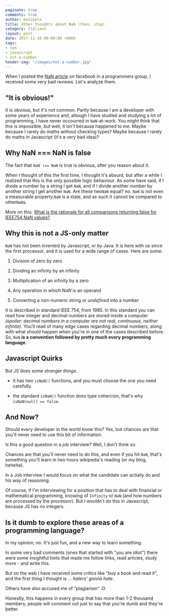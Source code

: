 ```yaml
---
paginate: true
comments: true
author: musikele
title: Other thoughts about NaN (then, stop)
category: Italiano
layout: post
date: 2017-11-16 00:00:00 +0000
tags:
- nan
- javascript
- not-a-number
header-img: "/images/not-a-number.jpg"
---
```

When I posted the [NaN article](https://michelenasti.com/2017/11/14/not-a-number-when-javascript-gets-crazy.html "Not-a-Number: when Javascript gets crazy") on facebook in a programmers group, I received some very bad reviews. Let's analyze them.

## "It is obvious!"

It is obvious, but it's not common. Partly because I am a developer with some years of experience and, altough I have studied and studying a lot of programming, I have never occourred in `NaN`-at-work. You might think that this is impossible, but well, it isn't because happened to me. Maybe because I rarely do maths without checking types? Maybe because I rarely do maths in Javascript (it's a very bad idea)? 

## Why NaN === NaN is false

The fact that `NaN !== NaN` is true is obvious, after you reason about it.

When I thought of this the first time, I thought it's absurd, but after a while I realized that this is the only possible logic behaviour. As some have said, if I divide a number by a string I get `NaN`, and if I divide another number by another string I get another `NaN`. Are these two`NaN` equal? no. `NaN` is not even a measurable property.`NaN` is a state, and as such it cannot be compared to other`NaN`s.

More on this: [What is the rationale for all comparisons returning false for IEEE754 NaN values?](https://stackoverflow.com/questions/1565164/what-is-the-rationale-for-all-comparisons-returning-false-for-ieee754-nan-values)

## Why this is not a JS-only matter

`NaN` has not been invented by Javascript, or by Java. It is here with us since the first processor, and it is used for a wide range of cases. Here are some:

1. Division of zero by zero

2. Dividing an infinity by an infinity

3. Multiplication of an infinity by a zero

4. Any operation in which _NaN_ is an operand

5. Converting a non-numeric string or _undefined_ into a number

It is described in standard IEEE 754, from 1985. In this standard you can read how integer and decimal numbers are stored inside a computer (_spoiler: decimal numbers in a computer are not real, continuous, neither infinite)._ You'll read of many edge cases regarding decimal numbers, along with what should happen when you're in one of the cases described before. So, `NaN` **is a convention followed by pretty much every programming language**.

## Javascript Quirks

But JS does some _stranger things_.

* It has two `isNaN()` functions, and you must choose the one you need carefully.

* the standard `isNaN()` function does type cohercion, that's why `isNaN(null) == false`.

## And Now?

Should every developer in the world know this? Yes, but chances are that you'll never need to use this bit of information.

Is this a good question in a job interview? Well, I don't think so.

Chances are that you'll never need to do this, and even if you hit `NaN`, that's something you'll learn in two hours wikipedia's reading (or my blog, hehehe).

In a Job interview I would focus on what the candidate can actially do and his way of reasoning.

Of course, if I'm interviewing for a position that has to deal with financial or mathematical programming, knowing of `Infinity` or `NaN` (and how numbers are processed by the processor). But I wouldn't do this in Javascript, because JS has no integers.

## Is it dumb to explore these areas of a programming language?

In my opinion, no. It's just fun, and a new way to learn something.

In some very bad comments (ones that started with "you are idiot") there were some insightful hints that made me follow links, read articles, study more - and write this.

But on the web I have received some critics like "buy a book and read it", and the first thing I thought is ... _haters' gonna hate_.

Others have also accused me of "plagiarism" :D

Honestly, this happens in every group that has more than 1-2 thousand members; people will comment out just to say that you're dumb and they're better.